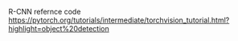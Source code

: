 R-CNN
refernce code 
https://pytorch.org/tutorials/intermediate/torchvision_tutorial.html?highlight=object%20detection
